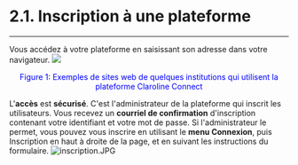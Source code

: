 # 2.1. Inscription à une plateforme

---

Vous accédez à votre plateforme en saisissant son adresse dans votre navigateur.
![](http://www.claroline.net/uploads/custom/images/1514.png)

<p style="text-align: center; color: blue">Figure 1: Exemples de sites web de quelques institutions qui utilisent la plateforme Claroline Connect</p>

L'**accès** est **sécurisé**. C'est l'administrateur de la plateforme qui inscrit les utilisateurs.
Vous recevez un **courriel de confirmation** d'inscription contenant votre identifiant et votre mot de passe.
Si l'administrateur le permet, vous pouvez vous inscrire en utilisant le **menu Connexion**, puis Inscription en haut à droite de la page, et en suivant les instructions du formulaire.
![inscription.JPG](http://www.claroline.net/uploads/custom/images/2701.jpg)
